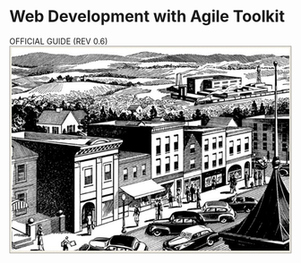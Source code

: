# Web Development with Agile Toolkit
OFFICIAL GUIDE (REV 0.6)
![Web Development with Agile Toolkit](doc/1.jpg "Web Development with Agile Toolkit")